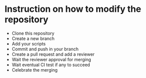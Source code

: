 # Instruction on how to modify the repository

- Clone this repository
- Create a new branch
- Add your scripts
- Commit and push in your branch
- Create a pull request and add a reviewer
- Wait the reviewer approval for merging
- Wait eventual CI test if any to succeed
- Celebrate the merging
